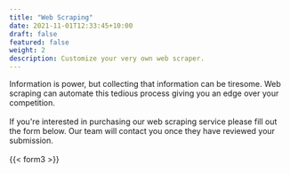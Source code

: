 ```yaml
---
title: "Web Scraping"
date: 2021-11-01T12:33:45+10:00
draft: false
featured: false
weight: 2
description: Customize your very own web scraper.
---
```


Information is power, but collecting that information can be tiresome. Web scraping can automate this tedious process giving you an edge over your competition. 
\
\
If you're interested in purchasing our web scraping service please fill out the form below. Our team will contact you once they have reviewed your submission. 
\
\
{{< form3 >}}
